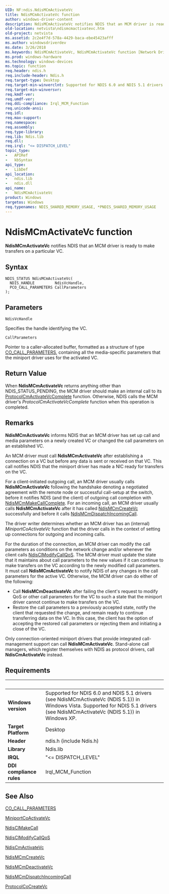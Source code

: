 ```yaml
---
UID: NF:ndis.NdisMCmActivateVc
title: NdisMCmActivateVc function
author: windows-driver-content
description: NdisMCmActivateVc notifies NDIS that an MCM driver is ready to make transfers on a particular VC.
old-location: netvista\ndismcmactivatevc.htm
old-project: netvista
ms.assetid: 2c2e4f7d-578a-4429-baca-ebe45423afff
ms.author: windowsdriverdev
ms.date: 3/26/2018
ms.keywords: NdisMCmActivateVc, NdisMCmActivateVc function [Network Drivers Starting with Windows Vista], condis_mcm_ref_0dd062a7-dc2b-49c1-b319-e0189631e348.xml, ndis/NdisMCmActivateVc, netvista.ndismcmactivatevc
ms.prod: windows-hardware
ms.technology: windows-devices
ms.topic: function
req.header: ndis.h
req.include-header: Ndis.h
req.target-type: Desktop
req.target-min-winverclnt: Supported for NDIS 6.0 and NDIS 5.1 drivers (see    NdisMCmActivateVc (NDIS 5.1)) in   Windows Vista. Supported for NDIS 5.1 drivers (see    NdisMCmActivateVc (NDIS 5.1)) in   Windows XP.
req.target-min-winversvr: 
req.kmdf-ver: 
req.umdf-ver: 
req.ddi-compliance: Irql_MCM_Function
req.unicode-ansi: 
req.idl: 
req.max-support: 
req.namespace: 
req.assembly: 
req.type-library: 
req.lib: Ndis.lib
req.dll: 
req.irql: "<= DISPATCH_LEVEL"
topic_type:
-	APIRef
-	kbSyntax
api_type:
-	LibDef
api_location:
-	ndis.lib
-	ndis.dll
api_name:
-	NdisMCmActivateVc
product: Windows
targetos: Windows
req.typenames: NDIS_SHARED_MEMORY_USAGE, *PNDIS_SHARED_MEMORY_USAGE
---
```



# NdisMCmActivateVc function
<b>NdisMCmActivateVc</b> notifies NDIS that an MCM driver is ready to make transfers on a particular
  VC.

## Syntax

```
NDIS_STATUS NdisMCmActivateVc(
  NDIS_HANDLE         NdisVcHandle,
  PCO_CALL_PARAMETERS CallParameters
);
```

## Parameters

`NdisVcHandle`

Specifies the handle identifying the VC.

`CallParameters`

Pointer to a caller-allocated buffer, formatted as a structure of type 
     <a href="https://msdn.microsoft.com/library/windows/hardware/ff545384">CO_CALL_PARAMETERS</a>, containing all the
     media-specific parameters that the miniport driver uses for the activated VC.


## Return Value

When 
     <b>NdisMCmActivateVc</b> returns anything other than NDIS_STATUS_PENDING, the MCM driver should make an
     internal call to its 
     <a href="https://msdn.microsoft.com/6ec9e73e-8abd-4d27-b598-6176f2125348">
     ProtocolCmActivateVcComplete</a> function. Otherwise, NDIS calls the MCM driver's 
     <i>ProtocolCmActivateVcComplete</i> function when this operation is completed.

## Remarks

<b>NdisMCmActivateVc</b> informs NDIS that an MCM driver has set up call and media parameters on a newly
    created VC or changed the call parameters on an established VC.

An MCM driver must call 
    <b>NdisMCmActivateVc</b> after establishing a connection on a VC but before any data is sent or received
    on that VC. This call notifies NDIS that the miniport driver has made a NIC ready for transfers on the
    VC.

For a client-initiated outgoing call, an MCM driver usually calls 
    <b>NdisMCmActivateVc</b> following the handshake denoting a negotiated agreement with the remote node or
    successful call-setup at the switch, before it notifies NDIS (and the client) of outgoing call completion
    with 
    <a href="https://msdn.microsoft.com/library/windows/hardware/ff563544">NdisMCmMakeCallComplete</a>. For an
    incoming call, an MCM driver usually calls 
    <b>NdisMCmActivateVc</b> after it has called 
    <a href="https://msdn.microsoft.com/library/windows/hardware/ff562812">NdisMCmCreateVc</a> successfully and before it
    calls 
    <a href="https://msdn.microsoft.com/24102e1f-375e-4bf4-8a43-6527b90c8564">
    NdisMCmDispatchIncomingCall</a>.

The driver writer determines whether an MCM driver has an (internal) 
    <i>MiniportCoActivateVc</i> function that the driver calls in the context of setting up connections for
    outgoing and incoming calls.

For the duration of the connection, an MCM driver can modify the call parameters as conditions on the
    network change and/or whenever the client calls 
    <a href="https://msdn.microsoft.com/library/windows/hardware/ff561636">NdisClModifyCallQoS</a>. The MCM driver
    must update the state that it maintains about call parameters to the new values if it can continue to
    make transfers on the VC according to the newly modified call parameters. It must call 
    <b>NdisMCmActivateVc</b> to notify NDIS of any changes in the call parameters for the active VC.
    Otherwise, the MCM driver can do either of the following:

<ul>
<li>
Call 
      <b>NdisMCmDeactivateVc</b> after failing the client's request to modify QoS or other call parameters for
      the VC to such a state that the miniport driver cannot continue to make transfers on the VC.

</li>
<li>
Restore the call parameters to a previously accepted state, notify the client that requested the
      change, and remain ready to continue transferring data on the VC. In this case, the client has the
      option of accepting the restored call parameters or rejecting them and initiating a close of the
      VC.

</li>
</ul>
Only connection-oriented miniport drivers that provide integrated call-management support can call 
    <b>NdisMCmActivateVc</b>. Stand-alone call managers, which register themselves with NDIS as protocol
    drivers, call 
    <b>NdisCmActivateVc</b> instead.

## Requirements
| &nbsp; | &nbsp; |
| ---- |:---- |
| **Windows version** | Supported for NDIS 6.0 and NDIS 5.1 drivers (see    NdisMCmActivateVc (NDIS 5.1)) in   Windows Vista. Supported for NDIS 5.1 drivers (see    NdisMCmActivateVc (NDIS 5.1)) in   Windows XP.  |
| **Target Platform** | Desktop |
| **Header** | ndis.h (include Ndis.h) |
| **Library** | Ndis.lib |
| **IRQL** | "<= DISPATCH_LEVEL" |
| **DDI compliance rules** | Irql_MCM_Function |

## See Also

<a href="https://msdn.microsoft.com/library/windows/hardware/ff545384">CO_CALL_PARAMETERS</a>



<a href="https://msdn.microsoft.com/243a1236-4b8a-4f00-9f14-3142fa81c362">MiniportCoActivateVc</a>



<a href="https://msdn.microsoft.com/library/windows/hardware/ff561635">NdisClMakeCall</a>



<a href="https://msdn.microsoft.com/library/windows/hardware/ff561636">NdisClModifyCallQoS</a>



<a href="https://msdn.microsoft.com/library/windows/hardware/ff561649">NdisCmActivateVc</a>



<a href="https://msdn.microsoft.com/library/windows/hardware/ff562812">NdisMCmCreateVc</a>



<a href="https://msdn.microsoft.com/library/windows/hardware/ff562818">NdisMCmDeactivateVc</a>



<a href="https://msdn.microsoft.com/library/windows/hardware/ff562830">NdisMCmDispatchIncomingCall</a>



<a href="https://msdn.microsoft.com/b086dd24-74f5-474a-8684-09bf92ac731b">ProtocolCoCreateVc</a>